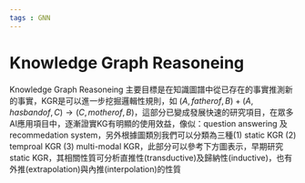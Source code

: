 ```yaml
---
tags : GNN
---
```

Knowledge Graph Reasoneing
===
Knowledge Graph Reasoneing 主要目標是在知識圖譜中從已存在的事實推測新的事實，KGR是可以進一步挖掘邏輯性規則，如   $(A, father of, B)+(A, hasband of, C) \rightarrow (C, mother of,B)$，這部分已變成發展快速的研究項目，在眾多AI應用項目中，逐漸證實KG有明顯的使用效益，像似：question answering 及 recommedation system，另外根據圖類別我們可以分類為三種(1) static KGR (2) temproal KGR (3) multi-modal KGR，此部分可以參考下方圖表示，早期研究 static KGR，其相關性質可分析直推性(transductive)及歸納性(inductive)，也有外推(extrapolation)與內推(interpolation)的性質